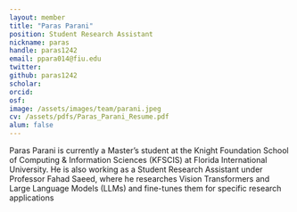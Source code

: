```yaml
---
layout: member
title: "Paras Parani"
position: Student Research Assistant 
nickname: paras
handle: paras1242
email: ppara014@fiu.edu
twitter: 
github: paras1242
scholar: 
orcid: 
osf: 
image: /assets/images/team/parani.jpeg
cv: /assets/pdfs/Paras_Parani_Resume.pdf
alum: false
---
```


Paras Parani is currently a Master’s student at the Knight Foundation School of Computing & Information Sciences (KFSCIS) at Florida International University. He is also working as a Student Research Assistant under Professor Fahad Saeed, where he researches Vision Transformers and Large Language Models (LLMs) and fine-tunes them for specific research applications
